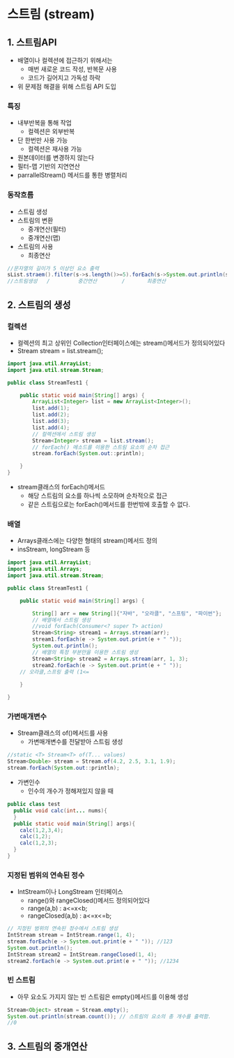# 스트림 (stream)
## 1. 스트림API
- 배열이나 컬렉션에 접근하기 위해서는
  - 매번 새로운 코드 작성, 반복문 사용
  - 코드가 길어지고 가독성 하락
- 위 문제점 해결을 위해 스트림 API 도입

### 특징
- 내부반복을 통해 작업
  - 컬렉션은 외부반복
- 단 한번만 사용 가능
  - 컬렉션은 재사용 가능
- 원본데이터를 변경하지 않는다
- 필터-맵 기반의 지연연산
- parrallelStream() 메서드를 통한 병렬처리

### 동작흐름
- 스트림 생성
- 스트림의 변환
  - 중개연산(필터)
  - 중개연산(맵)
- 스트림의 사용
  - 최종연산   

```java
//문자열의 길이가 5 이상인 요소 출력
sList.straem().filter(s->s.length()>=5).forEach(s->System.out.println(s));
//스트림생성   /         중간연산        /       최종연산
```

## 2. 스트림의 생성
### 컬렉션
- 컬렉션의 최고 상위인 Collection인터페이스에는 stream()메서드가 정의되어있다
- Stream stream = list.stream();   

```java
import java.util.ArrayList;
import java.util.stream.Stream;

public class StreamTest1 {

	public static void main(String[] args) {
		ArrayList<Integer> list = new ArrayList<Integer>();
		list.add(1);
		list.add(2);
		list.add(3);
		list.add(4);
		// 컬렉션에서 스트림 생성
		Stream<Integer> stream = list.stream();
		// forEach() 메소드를 이용한 스트림 요소의 순차 접근
		stream.forEach(System.out::println);

	}
}
```
- stream클래스의 forEach()메서드
  - 해당 스트림의 요소를 하나씩 소모하며 순차적으로 접근
  - 같은 스트림으로는 forEach()메서드를 한번밖에 호출할 수 없다.

### 배열
- Arrays클래스에는 다양한 형태의 stream()메서드 정의
- insStream, longStream 등   

```java
import java.util.ArrayList;
import java.util.Arrays;
import java.util.stream.Stream;

public class StreamTest1 {

	public static void main(String[] args) {

		String[] arr = new String[]{"자바", "오라클", "스프링", "파이썬"};
		// 배열에서 스트림 생성
		//void forEach(Consumer<? super T> action)
		Stream<String> stream1 = Arrays.stream(arr);
		stream1.forEach(e -> System.out.print(e + " "));
		System.out.println();
		// 배열의 특정 부분만을 이용한 스트림 생성
		Stream<String> stream2 = Arrays.stream(arr, 1, 3);
		stream2.forEach(e -> System.out.print(e + " "));
    // 오라클,스프링 출력 (1<=
   
	}

}
```

### 가변매개변수
- Stream클래스의 of()메서드를 사용
  - 가변매개변수를 전달받아 스트림 생성   

```java
//static <T> Stream<T> of(T... values)
Stream<Double> stream = Stream.of(4.2, 2.5, 3.1, 1.9);
stream.forEach(System.out::println);

```
- 가변인수
  - 인수의 개수가 정해져있지 않을 때   

```java
public class test
  public void calc(int... nums){
  }
  public static void main(String[] args){
    calc(1,2,3,4);
    calc(1,2);
    calc(1,2,3);
  }
}
```
### 지정된 범위의 연속된 정수
- IntStream이나 LongStream 인터페이스
	- range()와 rangeClosed()메서드 정의되어있다
	- range(a,b) : a<=x<b;
	- rangeClosed(a,b) : a<=x<=b;   

```java
// 지정된 범위의 연속된 정수에서 스트림 생성
IntStream stream = IntStream.range(1, 4);
stream.forEach(e -> System.out.print(e + " ")); //123
System.out.println();
IntStream stream2 = IntStream.rangeClosed(1, 4);
stream2.forEach(e -> System.out.print(e + " ")); //1234

```

### 빈 스트림
- 아무 요소도 가지지 않는 빈 스트림은 empty()메서드를 이용해 생성   

```java
Stream<Object> stream = Stream.empty();
System.out.println(stream.count()); // 스트림의 요소의 총 개수를 출력함.
//0
```

## 3. 스트림의 중개연산
